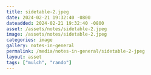 ```yaml
---
title: sidetable-2.jpeg
date: 2024-02-21 19:32:40 -0800
dateadded: 2024-02-21 19:32:40 -0800
asset: /assets/notes/sidetable-2.jpeg
image: /assets/notes/sidetable-2.jpeg
categories: image
gallery: notes-in-general
permalink: /media/notes-in-general/sidetable-2-jpeg
layout: asset
tags: ["mulch", "rando"]
--- 
```

